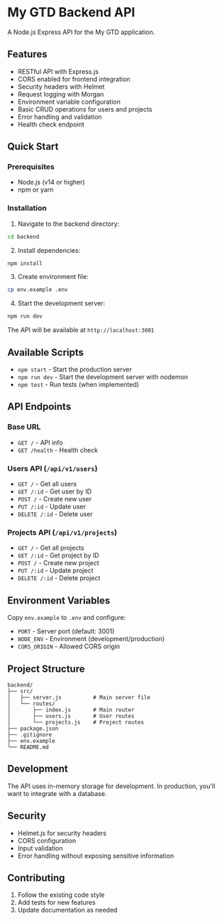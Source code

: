 # My GTD Backend API

A Node.js Express API for the My GTD application.

## Features

- RESTful API with Express.js
- CORS enabled for frontend integration
- Security headers with Helmet
- Request logging with Morgan
- Environment variable configuration
- Basic CRUD operations for users and projects
- Error handling and validation
- Health check endpoint

## Quick Start

### Prerequisites

- Node.js (v14 or higher)
- npm or yarn

### Installation

1. Navigate to the backend directory:
```bash
cd backend
```

2. Install dependencies:
```bash
npm install
```

3. Create environment file:
```bash
cp env.example .env
```

4. Start the development server:
```bash
npm run dev
```

The API will be available at `http://localhost:3001`

## Available Scripts

- `npm start` - Start the production server
- `npm run dev` - Start the development server with nodemon
- `npm test` - Run tests (when implemented)

## API Endpoints

### Base URL
- `GET /` - API info
- `GET /health` - Health check

### Users API (`/api/v1/users`)
- `GET /` - Get all users
- `GET /:id` - Get user by ID
- `POST /` - Create new user
- `PUT /:id` - Update user
- `DELETE /:id` - Delete user

### Projects API (`/api/v1/projects`)
- `GET /` - Get all projects
- `GET /:id` - Get project by ID
- `POST /` - Create new project
- `PUT /:id` - Update project
- `DELETE /:id` - Delete project

## Environment Variables

Copy `env.example` to `.env` and configure:

- `PORT` - Server port (default: 3001)
- `NODE_ENV` - Environment (development/production)
- `CORS_ORIGIN` - Allowed CORS origin

## Project Structure

```
backend/
├── src/
│   ├── server.js          # Main server file
│   └── routes/
│       ├── index.js       # Main router
│       ├── users.js       # User routes
│       └── projects.js    # Project routes
├── package.json
├── .gitignore
├── env.example
└── README.md
```

## Development

The API uses in-memory storage for development. In production, you'll want to integrate with a database.

## Security

- Helmet.js for security headers
- CORS configuration
- Input validation
- Error handling without exposing sensitive information

## Contributing

1. Follow the existing code style
2. Add tests for new features
3. Update documentation as needed 